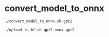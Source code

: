 # convert_model_to_onnx

```bash
./convert_model_to_onnx.sh gpt2
```

```bash
./upload_to_hf.sh gpt2_onnx gpt2
```